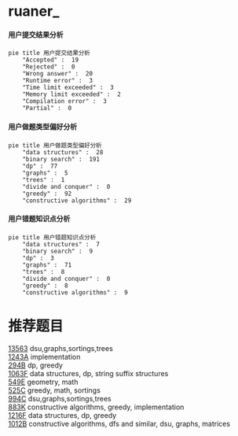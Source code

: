 # ruaner_

<!-- tabs:start -->



#### **用户提交结果分析**

```mermaid
pie title 用户提交结果分析
    "Accepted" :  19
    "Rejected" :  0
    "Wrong answer" :  20
    "Runtime error" :  3
    "Time limit exceeded" :  3
    "Memory limit exceeded" :  2
    "Compilation error" :  3
    "Partial" :  0
```

#### **用户做题类型偏好分析**

```mermaid
pie title 用户做题类型偏好分析
    "data structures" :  28
    "binary search" :  191
    "dp" :  77
    "graphs" :  5
    "trees" :  1
    "divide and conquer" :  0
    "greedy" :  92
    "constructive algorithms" :  29
```
#### **用户错题知识点分析**

```mermaid
pie title 用户错题知识点分析
    "data structures" :  7
    "binary search" :  9
    "dp" :  3
    "graphs" :  71
    "trees" :  8
    "divide and conquer" :  0
    "greedy" :  8
    "constructive algorithms" :  9
```



<!-- tabs:end -->
# 推荐题目
[13563](https://codeforces.com/contest/1356/problem/3)		dsu,graphs,sortings,trees		  
[1243A](https://codeforces.com/contest/1243/problem/A)		implementation		  
[294B](https://codeforces.com/contest/294/problem/B)		dp,
                        greedy		  
[1063F](https://codeforces.com/contest/1063/problem/F)		data structures,
                        dp,
                        string suffix structures		  
[549E](https://codeforces.com/contest/549/problem/E)		geometry,
                        math		  
[525C](https://codeforces.com/contest/525/problem/C)		greedy,
                        math,
                        sortings		  
[994C](https://codeforces.com/contest/994/problem/C)		dsu,graphs,sortings,trees		  
[883K](https://codeforces.com/contest/883/problem/K)		constructive algorithms,
                        greedy,
                        implementation		  
[1216F](https://codeforces.com/contest/1216/problem/F)		data structures,
                        dp,
                        greedy		  
[1012B](https://codeforces.com/contest/1012/problem/B)		constructive algorithms,
                        dfs and similar,
                        dsu,
                        graphs,
                        matrices		  
